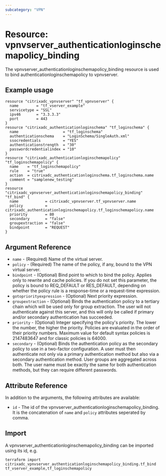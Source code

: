 ```yaml
---
subcategory: "VPN"
---
```


# Resource: vpnvserver_authenticationloginschemapolicy_binding

The vpnvserver_authenticationloginschemapolicy_binding resource is used to bind authenticationloginschemapolicy to vpnvserver.


## Example usage

```hcl
resource "citrixadc_vpnvserver" "tf_vpnvserver" {
  name        = "tf_vserver_example"
  servicetype = "SSL"
  ipv46       = "3.3.3.3"
  port        = 443
}
resource "citrixadc_authenticationloginschema" "tf_loginschema" {
  name                    = "tf_loginschema"
  authenticationschema    = "LoginSchema/SingleAuth.xml"
  ssocredentials          = "YES"
  authenticationstrength  = "30"
  passwordcredentialindex = "10"
}
resource "citrixadc_authenticationloginschemapolicy" "tf_loginschemapolicy" {
  name    = "tf_loginschemapolicy"
  rule    = "true"
  action  = citrixadc_authenticationloginschema.tf_loginschema.name
  comment = "samplenew_testing"
}
resource "citrixadc_vpnvserver_authenticationloginschemapolicy_binding" "tf_bind" {
  name            = citrixadc_vpnvserver.tf_vpnvserver.name
  policy          = citrixadc_authenticationloginschemapolicy.tf_loginschemapolicy.name
  priority        = 80
  secondary       = "false"
  groupextraction = "false"
  bindpoint       = "REQUEST"
}
```


## Argument Reference

* `name` - (Required) Name of the virtual server.
* `policy` - (Required) The name of the policy, if any, bound to the VPN virtual server.
* `bindpoint` - (Optional) Bind point to which to bind the policy. Applies only to rewrite and cache policies. If you do not set this parameter, the policy is bound to REQ_DEFAULT or RES_DEFAULT, depending on whether the policy rule is a response-time or a request-time expression.
* `gotopriorityexpression` - (Optional) Next priority expression.
* `groupextraction` - (Optional) Binds the authentication policy to a tertiary chain which will be used only for group extraction.  The user will not authenticate against this server, and this will only be called if primary and/or secondary authentication has succeeded.
* `priority` - (Optional) Integer specifying the policy's priority. The lower the number, the higher the priority. Policies are evaluated in the order of their priority numbers. Maximum value for default syntax policies is 2147483647 and for classic policies is 64000.
* `secondary` - (Optional) Binds the authentication policy as the secondary policy to use in a two-factor configuration. A user must then authenticate not only via a primary authentication method but also via a secondary authentication method. User groups are aggregated across both. The user name must be exactly the same for both authentication methods, but they can require different passwords.


## Attribute Reference

In addition to the arguments, the following attributes are available:

* `id` - The id of the vpnvserver_authenticationloginschemapolicy_binding. It is the concatenation of `name` and `policy` attributes seperated by comma.


## Import

A vpnvserver_authenticationloginschemapolicy_binding can be imported using its id, e.g.

```shell
terraform import citrixadc_vpnvserver_authenticationloginschemapolicy_binding.tf_bind tf_vserver_example,tf_loginschemapolicy
```
